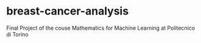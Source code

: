 # breast-cancer-analysis
Final Project of the couse Mathematics for Machine Learning at Politecnico di Torino
